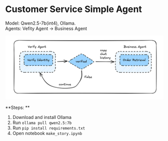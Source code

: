 # Customer Service Simple Agent

Model: Qwen2.5-7b(int4), Ollama.    
Agents: Vefity Agent -> Business Agent

![Demo Image](image/image.png)


**Steps: **

1. Download and install Ollama
2. Run `ollama pull qwen2.5:7b`
3. Run `pip install requirements.txt`
4. Open notebook `make_story.ipynb`